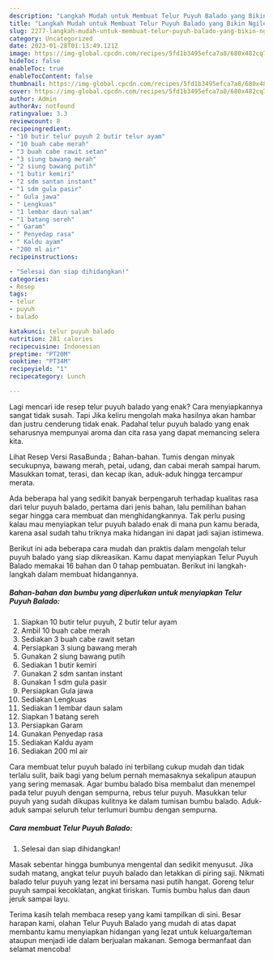 ```yaml
---
description: "Langkah Mudah untuk Membuat Telur Puyuh Balado yang Bikin Ngiler, Buat Buka Puasa Bisa Manjain Lidah"
title: "Langkah Mudah untuk Membuat Telur Puyuh Balado yang Bikin Ngiler, Buat Buka Puasa Bisa Manjain Lidah"
slug: 2277-langkah-mudah-untuk-membuat-telur-puyuh-balado-yang-bikin-ngiler-buat-buka-puasa-bisa-manjain-lidah
category: Uncategorized
date: 2023-01-28T01:13:49.121Z
image: https://img-global.cpcdn.com/recipes/5fd1b3495efca7a8/680x482cq70/telur-puyuh-balado-foto-resep-utama.jpg
hideToc: false
enableToc: true
enableTocContent: false
thumbnail: https://img-global.cpcdn.com/recipes/5fd1b3495efca7a8/680x482cq70/telur-puyuh-balado-foto-resep-utama.jpg
cover: https://img-global.cpcdn.com/recipes/5fd1b3495efca7a8/680x482cq70/telur-puyuh-balado-foto-resep-utama.jpg
author: Admin
authorAv: notfound
ratingvalue: 3.3
reviewcount: 8
recipeingredient:
- "10 butir telur puyuh 2 butir telur ayam"
- "10 buah cabe merah"
- "3 buah cabe rawit setan"
- "3 siung bawang merah"
- "2 siung bawang putih"
- "1 butir kemiri"
- "2 sdm santan instant"
- "1 sdm gula pasir"
- " Gula jawa"
- " Lengkuas"
- "1 lembar daun salam"
- "1 batang sereh"
- " Garam"
- " Penyedap rasa"
- " Kaldu ayam"
- "200 ml air"
recipeinstructions:

- "Selesai dan siap dihidangkan!"
categories:
- Resep
tags:
- telur
- puyuh
- balado

katakunci: telur puyuh balado 
nutrition: 281 calories
recipecuisine: Indonesian
preptime: "PT20M"
cooktime: "PT34M"
recipeyield: "1"
recipecategory: Lunch

---
```



Lagi mencari ide resep telur puyuh balado yang enak? Cara menyiapkannya sangat tidak susah. Tapi Jika keliru mengolah maka hasilnya akan hambar dan justru cenderung tidak enak. Padahal telur puyuh balado yang enak seharusnya mempunyai aroma dan cita rasa yang dapat memancing selera kita.


Lihat Resep Versi RasaBunda ; Bahan-bahan. Tumis dengan minyak secukupnya, bawang merah, petai, udang, dan cabai merah sampai harum. Masukkan tomat, terasi, dan kecap ikan, aduk-aduk hingga tercampur merata.

Ada beberapa hal yang sedikit banyak berpengaruh terhadap kualitas rasa dari telur puyuh balado, pertama dari jenis bahan, lalu pemilihan bahan segar hingga cara membuat dan menghidangkannya. Tak perlu pusing kalau mau menyiapkan telur puyuh balado enak di mana pun kamu berada, karena asal sudah tahu triknya maka hidangan ini dapat jadi sajian istimewa.


Berikut ini ada beberapa cara mudah dan praktis dalam mengolah telur puyuh balado yang siap dikreasikan. Kamu dapat menyiapkan Telur Puyuh Balado memakai 16 bahan dan 0 tahap pembuatan. Berikut ini langkah-langkah dalam membuat hidangannya.

<!--inarticleads1-->

##### Bahan-bahan dan bumbu yang diperlukan untuk menyiapkan Telur Puyuh Balado:

1. Siapkan 10 butir telur puyuh, 2 butir telur ayam
1. Ambil 10 buah cabe merah
1. Sediakan 3 buah cabe rawit setan
1. Persiapkan 3 siung bawang merah
1. Gunakan 2 siung bawang putih
1. Sediakan 1 butir kemiri
1. Gunakan 2 sdm santan instant
1. Gunakan 1 sdm gula pasir
1. Persiapkan  Gula jawa
1. Sediakan  Lengkuas
1. Sediakan 1 lembar daun salam
1. Siapkan 1 batang sereh
1. Persiapkan  Garam
1. Gunakan  Penyedap rasa
1. Sediakan  Kaldu ayam
1. Sediakan 200 ml air


Cara membuat telur puyuh balado ini terbilang cukup mudah dan tidak terlalu sulit, baik bagi yang belum pernah memasaknya sekalipun ataupun yang sering memasak. Agar bumbu balado bisa membalut dan menempel pada telur puyuh dengan sempurna, rebus telur puyuh. Masukkan telur puyuh yang sudah dikupas kulitnya ke dalam tumisan bumbu balado. Aduk-aduk sampai seluruh telur terlumuri bumbu dengan sempurna. 

<!--inarticleads2-->

##### Cara membuat Telur Puyuh Balado:


1. Selesai dan siap dihidangkan!

Masak sebentar hingga bumbunya mengental dan sedikit menyusut. Jika sudah matang, angkat telur puyuh balado dan letakkan di piring saji. Nikmati balado telur puyuh yang lezat ini bersama nasi putih hangat. Goreng telur puyuh sampai kecoklatan, angkat tiriskan. Tumis bumbu halus dan daun jeruk sampai layu. 

Terima kasih telah membaca resep yang kami tampilkan di sini. Besar harapan kami, olahan Telur Puyuh Balado yang mudah di atas dapat membantu kamu menyiapkan hidangan yang lezat untuk keluarga/teman ataupun menjadi ide dalam berjualan makanan. Semoga bermanfaat dan selamat mencoba!
